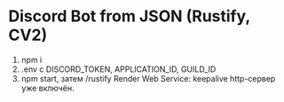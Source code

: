 # Discord Bot from JSON (Rustify, CV2)

1. npm i
2. .env с DISCORD_TOKEN, APPLICATION_ID, GUILD_ID
3. npm start, затем /rustify
Render Web Service: keepalive http-сервер уже включён.
